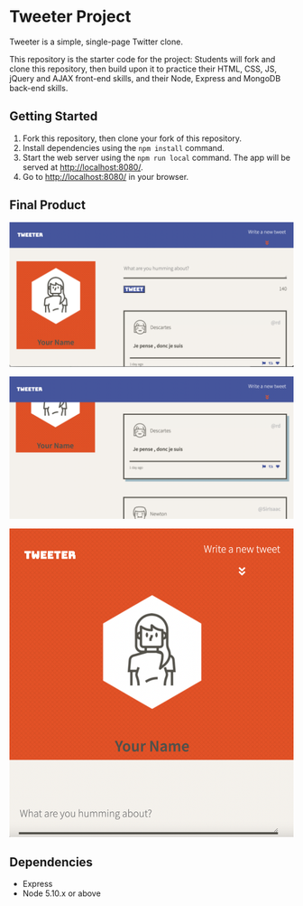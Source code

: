 # Tweeter Project

Tweeter is a simple, single-page Twitter clone.

This repository is the starter code for the project: Students will fork and clone this repository, then build upon it to practice their HTML, CSS, JS, jQuery and AJAX front-end skills, and their Node, Express and MongoDB back-end skills.

## Getting Started

1. Fork this repository, then clone your fork of this repository.
2. Install dependencies using the `npm install` command.
3. Start the web server using the `npm run local` command. The app will be served at <http://localhost:8080/>.
4. Go to <http://localhost:8080/> in your browser.

## Final Product

!["Screenshot of Desktop/Laptop/iPad view"](https://github.com/hlai16/tweeter/blob/master/docs/desktop-view.png?raw=true)

!["Screenshot of Desktop/Laptop/iPad view with tweet in focus"](https://github.com/hlai16/tweeter/blob/master/docs/desktop-view-tweet.png?raw=true)

!["Screenshot of Mobile view"](https://github.com/hlai16/tweeter/blob/master/docs/mobile-view.png?raw=true)

## Dependencies

- Express
- Node 5.10.x or above


